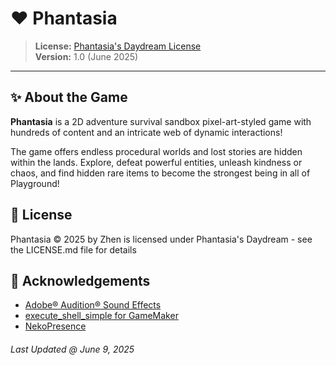 # ❤️ Phantasia

> **License:** [Phantasia's Daydream License](./LICENSE.md)  
> **Version:** 1.0 (June 2025)

---

## ✨ About the Game

**Phantasia** is a 2D adventure survival sandbox pixel-art-styled game with hundreds of content and an intricate web of dynamic interactions!

The game offers endless procedural worlds and lost stories are hidden within the lands. Explore, defeat powerful entities, unleash kindness or chaos, and find hidden rare items to become the strongest being in all of Playground!

## 📜 License

Phantasia © 2025 by Zhen is licensed under Phantasia's Daydream - see the LICENSE.md file for details

## 💝 Acknowledgements

- [Adobe® Audition® Sound Effects](https://www.adobe.com/products/audition/offers/adobeauditiondlcsfx.html)
- [execute_shell_simple for GameMaker](https://yellowafterlife.itch.io/gamemaker-execute-shell-simple)
- [NekoPresence](https://github.com/nkrapivin/NekoPresence)

###### Last Updated @ June 9, 2025